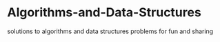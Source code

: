 # Algorithms-and-Data-Structures
solutions to algorithms and data structures problems for fun and sharing

